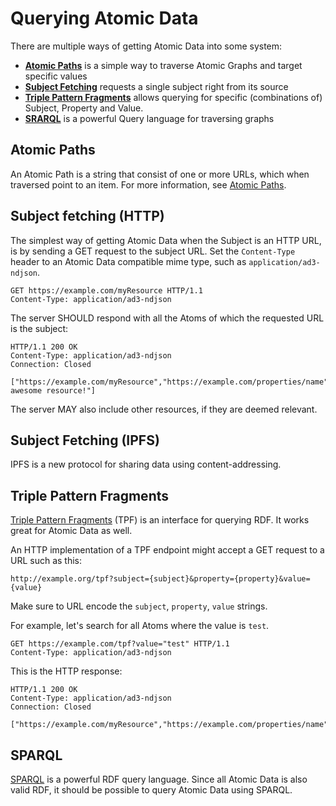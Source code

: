 # Querying Atomic Data

There are multiple ways of getting Atomic Data into some system:

- [**Atomic Paths**](paths.md) is a simple way to traverse Atomic Graphs and target specific values
- [**Subject Fetching**](#subject-fetching-http) requests a single subject right from its source
- [**Triple Pattern Fragments**](#triple-pattern-fragments) allows querying for specific (combinations of) Subject, Property and Value.
- [**SRARQL**](#SPARQL) is a powerful Query language for traversing graphs

## Atomic Paths

An Atomic Path is a string that consist of one or more URLs, which when traversed point to an item.
For more information, see [Atomic Paths](paths.md).

## Subject fetching (HTTP)

The simplest way of getting Atomic Data when the Subject is an HTTP URL, is by sending a GET request to the subject URL.
Set the `Content-Type` header to an Atomic Data compatible mime type, such as `application/ad3-ndjson`.

```HTTP
GET https://example.com/myResource HTTP/1.1
Content-Type: application/ad3-ndjson
```

The server SHOULD respond with all the Atoms of which the requested URL is the subject:

```HTTP
HTTP/1.1 200 OK
Content-Type: application/ad3-ndjson
Connection: Closed

["https://example.com/myResource","https://example.com/properties/name","My awesome resource!"]
```

The server MAY also include other resources, if they are deemed relevant.

## Subject Fetching (IPFS)

IPFS is a new protocol for sharing data using content-addressing.

## Triple Pattern Fragments

[Triple Pattern Fragments](https://linkeddatafragments.org/specification/triple-pattern-fragments/) (TPF) is an interface for querying RDF.
It works great for Atomic Data as well.

An HTTP implementation of a TPF endpoint might accept a GET request to a URL such as this:

`http://example.org/tpf?subject={subject}&property={property}&value={value}`

Make sure to URL encode the `subject`, `property`, `value` strings.

For example, let's search for all Atoms where the value is `test`.

```HTTP
GET https://example.com/tpf?value="test" HTTP/1.1
Content-Type: application/ad3-ndjson
```

This is the HTTP response:

```HTTP
HTTP/1.1 200 OK
Content-Type: application/ad3-ndjson
Connection: Closed

["https://example.com/myResource","https://example.com/properties/name","test"]
```
<!--
## Bulk API

Bulk-API is an (currently still closed) in-development specification for asking for multiple Subjects in one request.
This is especially useful in browser clients that traverse the graph iteratively, and HTTP/2 is not an option. -->

## SPARQL

[SPARQL](https://www.w3.org/TR/rdf-sparql-query/) is a powerful RDF query language.
Since all Atomic Data is also valid RDF, it should be possible to query Atomic Data using SPARQL.
